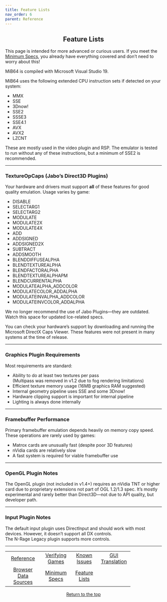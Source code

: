 ```yaml
---
title: Feature Lists
nav_order: 6
parent: Reference
---
```


## <center>Feature Lists</center>

This page is intended for more advanced or curious users. If you meet the [Minimum Specs](min-specs-system), you already have everything covered and don’t need to worry about this!

MiB64 is compiled with Microsoft Visual Studio 19.

MiB64 uses the following extended CPU instruction sets if detected on your system:

- MMX  
- SSE  
- 3Dnow!  
- SSE2  
- SSSE3  
- SSE4.1  
- AVX  
- AVX2  
- LZCNT

These are mostly used in the video plugin and RSP. The emulator is tested to run without any of these instructions, but a minimum of SSE2 is recommended.

---

### TextureOpCaps (Jabo’s Direct3D Plugins)

Your hardware and drivers must support **all** of these features for good quality emulation. Usage varies by game:

- DISABLE  
- SELECTARG1  
- SELECTARG2  
- MODULATE  
- MODULATE2X  
- MODULATE4X  
- ADD  
- ADDSIGNED  
- ADDSIGNED2X  
- SUBTRACT  
- ADDSMOOTH  
- BLENDDIFFUSEALPHA  
- BLENDTEXTUREALPHA  
- BLENDFACTORALPHA  
- BLENDTEXTUREALPHAPM  
- BLENDCURRENTALPHA  
- MODULATEALPHA_ADDCOLOR  
- MODULATECOLOR_ADDALPHA  
- MODULATEINVALPHA_ADDCOLOR  
- MODULATEINVCOLOR_ADDALPHA

We no longer recommend the use of Jabo Plugins—they are outdated. Watch this space for updated Ice-related specs.

You can check your hardware’s support by downloading and running the Microsoft DirectX Caps Viewer. These features were not present in many systems at the time of release.

---

### Graphics Plugin Requirements

Most requirements are standard:

- Ability to do at least two textures per pass  
  (Multipass was removed in v1.2 due to fog rendering limitations)  
- Efficient texture memory usage (16MB graphics RAM suggested)  
- Internal geometry pipeline uses SSE and some 3Dnow!  
- Hardware clipping support is important for internal pipeline  
- Lighting is always done internally

---

### Framebuffer Performance

Primary framebuffer emulation depends heavily on memory copy speed. These operations are rarely used by games:

- Matrox cards are unusually fast (despite poor 3D features)  
- nVidia cards are relatively slow  
- A fast system is required for viable framebuffer use

---

### OpenGL Plugin Notes

The OpenGL plugin (not included in v1.4+) requires an nVidia TNT or higher card due to proprietary extensions not part of OGL 1.2/1.3 spec. It’s mostly experimental and rarely better than Direct3D—not due to API quality, but developer path.

---

### Input Plugin Notes

The default input plugin uses DirectInput and should work with most devices. However, it doesn’t support all DX controls.  
The N-Rage Legacy plugin supports more controls.

---

<!-- Footer Navigation Block -->

<table align="center" style="width: 80%">
  <tr>
    <td style="text-align: center"><a href="reference">Reference</a></td>
    <td style="text-align: center"><a href="verify-games">Verifying Games</a></td>
    <td style="text-align: center"><a href="known-issues">Known Issues</a></td>
    <td style="text-align: center"><a href="language-files">GUI Translation</a></td>
  </tr>
  <tr>
    <td style="text-align: center"><a href="browser-data-sources">Browser Data Sources</a></td>
    <td style="text-align: center"><a href="min-specs-system">Minimum Specs</a></td>
    <td style="text-align: center"><a href="feature-lists-system">Feature Lists</a></td>
    <td style="text-align: center;">&nbsp;</td>
  </tr>
</table>

<p style="text-align:center"><a href="#">Return to the top</a></p>

<!-- ClauseEcho: Feature Lists Protocol Complete -->
